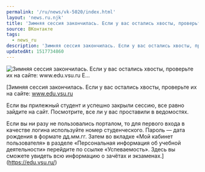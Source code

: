 ```yaml
---
permalink: '/ru/news/vk-5020/index.html'
layout: 'news.ru.njk'
title: 'Зимняя сессия закончилась. Если у вас остались хвосты, проверьте их на сайте: www.edu.vsu.ru  Е…'
source: ВКонтакте
tags:
  - news_ru
description: 'Зимняя сессия закончилась. Если у вас остались хвосты, проверьте их на сайте: www.edu.vsu.ru  Е…'
updatedAt: 1517734860
---
```

![Зимняя сессия закончилась. Если у вас остались хвосты, проверьте их на сайте: www.edu.vsu.ru  Е…](https://sun9-9.userapi.com/c639328/v639328775/60d7b/nDhLn_ka74U.jpg)

[Зимняя сессия закончилась. Если у вас остались хвосты, проверьте их на сайте: www.edu.vsu.ru

Если вы прилежный студент и успешно закрыли сессию, все равно зайдите на сайт. Посмотрите, все ли у вас проставили в ведомостях. 

Если вы ни разу не пользовались порталом, то для первого входа в качестве логина используйте номер студенческого. Пароль — дата рождения в формате дд.мм.гг. Затем во вкладке «Мой кабинет пользователя» в разделе «Персональная информация об учебной деятельности» перейдите по ссылке «Успеваемость». Здесь вы сможете увидеть всю информацию о зачётах и экзаменах.](https://edu.vsu.ru/)
